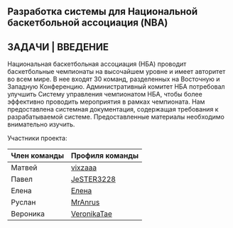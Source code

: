 ## Разработка системы для Национальной баскетбольной ассоциация (NBA)

## ЗАДАЧИ | ВВЕДЕНИЕ
Национальная баскетбольная ассоциация (НБА) проводит баскетбольные чемпионаты на высочайшем уровне и имеет авторитет во всем мире. 
В нее входят 30 команд, разделенных на Восточную и Западную Конференцию. 
Административный комитет НБА потребовал улучшить Систему управления чемпионатом НБА, чтобы более эффективно проводить мероприятия в рамках чемпионата. 
Нам предоставлена системная документация, содержащая требования к разрабатываемой системе. Предоставленные материалы необходимо внимательно изучить.


Участники проекта:

| Член команды | Профиля команды|
| ------------ | -------------- |
| Матвей       | [vixzaaa](https://github.com/L1ndis)        |
| Павел        | [JeSTER3228](https://github.com/JeSTER3228)     |
| Елена        | [Елена](https://github.com/OparinaElena)          |
| Руслан       | [MrAnrus](https://github.com/MrAnrus)        |
| Вероника     | [VeronikaTae](https://github.com/VeronikaTae)    |